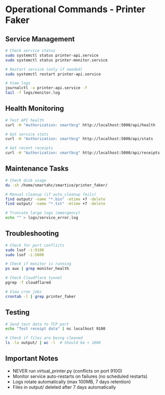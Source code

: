 # Operational Commands - Printer Faker

## Service Management
```bash
# Check service status
sudo systemctl status printer-api.service
sudo systemctl status printer-monitor.service

# Restart service (only if needed)
sudo systemctl restart printer-api.service

# View logs
journalctl -u printer-api.service -f
tail -f logs/monitor.log
```

## Health Monitoring
```bash
# Test API health
curl -H "Authorization: smartbcg" http://localhost:5000/api/health

# Get service stats
curl -H "Authorization: smartbcg" http://localhost:5000/api/stats

# Get recent receipts
curl -H "Authorization: smartbcg" http://localhost:5000/api/receipts
```

## Maintenance Tasks
```bash
# Check disk usage
du -sh /home/smartahc/smartice/printer_faker/

# Manual cleanup (if auto_cleanup fails)
find output/ -name "*.bin" -mtime +7 -delete
find output/ -name "*.txt" -mtime +7 -delete

# Truncate large logs (emergency)
echo "" > logs/service_error.log
```

## Troubleshooting
```bash
# Check for port conflicts
sudo lsof -i:9100
sudo lsof -i:5000

# Check if monitor is running
ps aux | grep monitor_health

# Check Cloudflare tunnel
pgrep -f cloudflared

# View cron jobs
crontab -l | grep printer_faker
```

## Testing
```bash
# Send test data to TCP port
echo "Test receipt data" | nc localhost 9100

# Check if files are being cleaned
ls -la output/ | wc -l  # Should be < 1000
```

## Important Notes
- NEVER run virtual_printer.py (conflicts on port 9100)
- Monitor service auto-restarts on failures (no scheduled restarts)
- Logs rotate automatically (max 100MB, 7 days retention)
- Files in output/ deleted after 7 days automatically
